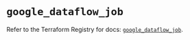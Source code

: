 # `google_dataflow_job`

Refer to the Terraform Registry for docs: [`google_dataflow_job`](https://registry.terraform.io/providers/hashicorp/google-beta/6.42.0/docs/resources/google_dataflow_job).
